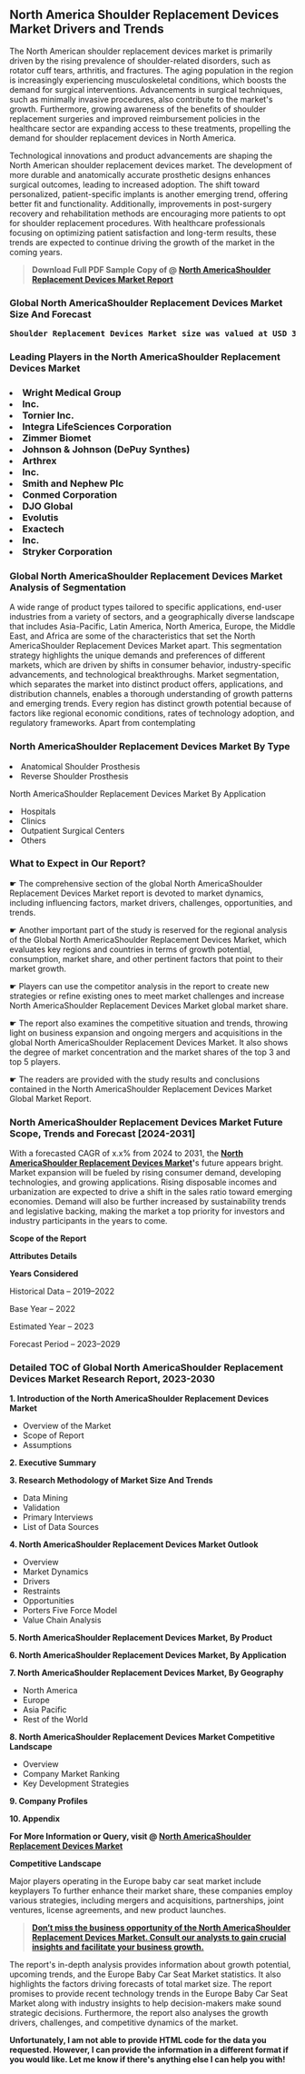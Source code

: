 <p> <h2>North America Shoulder Replacement Devices Market Drivers and Trends</h2><p>The North American shoulder replacement devices market is primarily driven by the rising prevalence of shoulder-related disorders, such as rotator cuff tears, arthritis, and fractures. The aging population in the region is increasingly experiencing musculoskeletal conditions, which boosts the demand for surgical interventions. Advancements in surgical techniques, such as minimally invasive procedures, also contribute to the market's growth. Furthermore, growing awareness of the benefits of shoulder replacement surgeries and improved reimbursement policies in the healthcare sector are expanding access to these treatments, propelling the demand for shoulder replacement devices in North America.</p><p>Technological innovations and product advancements are shaping the North American shoulder replacement devices market. The development of more durable and anatomically accurate prosthetic designs enhances surgical outcomes, leading to increased adoption. The shift toward personalized, patient-specific implants is another emerging trend, offering better fit and functionality. Additionally, improvements in post-surgery recovery and rehabilitation methods are encouraging more patients to opt for shoulder replacement procedures. With healthcare professionals focusing on optimizing patient satisfaction and long-term results, these trends are expected to continue driving the growth of the market in the coming years.</p></p><blockquote id="" class=""><strong>Download Full PDF Sample Copy of @&nbsp;<a href="https://www.verifiedmarketreports.com/download-sample/?rid=303444&utm_source=GitHub-Jan&utm_medium=290" target="_blank">North AmericaShoulder Replacement Devices Market Report</a>&nbsp;&nbsp;</strong></blockquote><h3 id="" class=""><strong>Global&nbsp;North AmericaShoulder Replacement Devices Market Size And Forecast</strong></h3><pre class="reader-text-block__code-block"><strong>Shoulder Replacement Devices Market size was valued at USD 3.5 Billion in 2022 and is projected to reach USD 5.2 Billion by 2030, growing at a CAGR of 5.2% from 2024 to 2030.</strong></pre><h3 id="" class="">Leading Players in the&nbsp;North AmericaShoulder Replacement Devices Market</h3><h3 class=""></Li><Li>Wright Medical Group</Li><Li> Inc.</Li><Li> Tornier Inc.</Li><Li> Integra LifeSciences Corporation</Li><Li> Zimmer Biomet</Li><Li> Johnson & Johnson (DePuy Synthes)</Li><Li> Arthrex</Li><Li> Inc.</Li><Li> Smith and Nephew Plc</Li><Li> Conmed Corporation</Li><Li> DJO Global</Li><Li> Evolutis</Li><Li> Exactech</Li><Li> Inc.</Li><Li> Stryker Corporation</h3><h3 id="" class="">Global&nbsp;North AmericaShoulder Replacement Devices Market Analysis of Segmentation</h3><p id="" class="">A wide range of product types tailored to specific applications, end-user industries from a variety of sectors, and a geographically diverse landscape that includes Asia-Pacific, Latin America, North America, Europe, the Middle East, and Africa are some of the characteristics that set the North AmericaShoulder Replacement Devices Market apart. This segmentation strategy highlights the unique demands and preferences of different markets, which are driven by shifts in consumer behavior, industry-specific advancements, and technological breakthroughs. Market segmentation, which separates the market into distinct product offers, applications, and distribution channels, enables a thorough understanding of growth patterns and emerging trends. Every region has distinct growth potential because of factors like regional economic conditions, rates of technology adoption, and regulatory frameworks. Apart from contemplating</p><h3 id="" class="">North AmericaShoulder Replacement Devices Market&nbsp;By Type</h3><p></Li><Li>Anatomical Shoulder Prosthesis</Li><Li> Reverse Shoulder Prosthesis</p><div class="" data-test-id=""><p>North AmericaShoulder Replacement Devices Market&nbsp;By Application</p></div><p class=""></Li><Li>Hospitals</Li><Li> Clinics</Li><Li> Outpatient Surgical Centers</Li><Li> Others</p><div class="" data-test-id=""><h3><span class="">What to Expect in Our Report?</span></h3></div><div class="" data-test-id=""><p><span class="">☛ The comprehensive section of the global North AmericaShoulder Replacement Devices Market report is devoted to market dynamics, including influencing factors, market drivers, challenges, opportunities, and trends.</span></p></div><div class="" data-test-id=""><p><span class="">☛ Another important part of the study is reserved for the regional analysis of the Global North AmericaShoulder Replacement Devices Market, which evaluates key regions and countries in terms of growth potential, consumption, market share, and other pertinent factors that point to their market growth.</span></p></div><div class="" data-test-id=""><p><span class="">☛ Players can use the competitor analysis in the report to create new strategies or refine existing ones to meet market challenges and increase North AmericaShoulder Replacement Devices Market global market share.</span></p></div><div class="" data-test-id=""><p><span class="">☛ The report also examines the competitive situation and trends, throwing light on business expansion and ongoing mergers and acquisitions in the global North AmericaShoulder Replacement Devices Market. It also shows the degree of market concentration and the market shares of the top 3 and top 5 players.</span></p></div><div class="" data-test-id=""><p><span class="">☛ The readers are provided with the study results and conclusions contained in the North AmericaShoulder Replacement Devices Market Global Market Report.</span></p></div><div class="" data-test-id=""><h3><span class="">North AmericaShoulder Replacement Devices Market Future Scope, Trends and Forecast [2024-2031]</span></h3></div><div class="" data-test-id=""><p><span class="">With a forecasted CAGR of x.x% from 2024 to 2031, the <strong><a href="https://www.verifiedmarketreports.com/download-sample/?rid=303444&utm_source=GitHub-Jan&utm_medium=290" target="_blank">North AmericaShoulder Replacement Devices Market</a>'</strong>s future appears bright. Market expansion will be fueled by rising consumer demand, developing technologies, and growing applications. Rising disposable incomes and urbanization are expected to drive a shift in the sales ratio toward emerging economies. Demand will also be further increased by sustainability trends and legislative backing, making the market a top priority for investors and industry participants in the years to come.</span></p><p id="ember66" class="ember-view reader-text-block__paragraph"><strong>Scope of the Report</strong></p><p id="ember67" class="ember-view reader-text-block__paragraph"><strong>Attributes Details</strong></p><p id="ember68" class="ember-view reader-text-block__paragraph"><strong>Years Considered</strong></p><p id="ember69" class="ember-view reader-text-block__paragraph">Historical Data &ndash; 2019&ndash;2022</p><p id="ember70" class="ember-view reader-text-block__paragraph">Base Year &ndash; 2022</p><p id="ember71" class="ember-view reader-text-block__paragraph">Estimated Year &ndash; 2023</p><p id="ember72" class="ember-view reader-text-block__paragraph">Forecast Period &ndash; 2023&ndash;2029</p></div><h3 id="" class="">Detailed TOC of Global North AmericaShoulder Replacement Devices Market Research Report, 2023-2030</h3><p id="" class=""><strong>1. Introduction of the North AmericaShoulder Replacement Devices Market</strong></p><ul><li>Overview of the Market</li><li>Scope of Report</li><li>Assumptions</li></ul><p id="" class=""><strong>2. Executive Summary</strong></p><p id="" class=""><strong>3. Research Methodology of Market Size And Trends</strong></p><ul><li>Data Mining</li><li>Validation</li><li>Primary Interviews</li><li>List of Data Sources</li></ul><p id="" class=""><strong>4. North AmericaShoulder Replacement Devices Market Outlook</strong></p><ul><li>Overview</li><li>Market Dynamics</li><li>Drivers</li><li>Restraints</li><li>Opportunities</li><li>Porters Five Force Model</li><li>Value Chain Analysis</li></ul><p id="" class=""><strong>5. North AmericaShoulder Replacement Devices Market, By Product</strong></p><p id="" class=""><strong>6. North AmericaShoulder Replacement Devices Market, By Application</strong></p><p id="" class=""><strong>7. North AmericaShoulder Replacement Devices Market, By Geography</strong></p><ul><li>North America</li><li>Europe</li><li>Asia Pacific</li><li>Rest of the World</li></ul><p id="" class=""><strong>8. North AmericaShoulder Replacement Devices Market Competitive Landscape</strong></p><ul><li>Overview</li><li>Company Market Ranking</li><li>Key Development Strategies</li></ul><p id="" class=""><strong>9. Company Profiles</strong></p><p id="" class=""><strong>10. Appendix</strong></p><p><strong>For More Information or Query, visit&nbsp;@ <a href="https://www.verifiedmarketreports.com/product/shoulder-replacement-devices-market/" target="_blank">North AmericaShoulder Replacement Devices Market</a></strong></p><p id="ember61" class="ember-view reader-text-block__paragraph"><strong>Competitive Landscape</strong></p><p id="ember62" class="ember-view reader-text-block__paragraph">Major players operating in the Europe baby car seat market include keyplayers To further enhance their market share, these companies employ various strategies, including mergers and acquisitions, partnerships, joint ventures, license agreements, and new product launches.</p><blockquote id="ember63" class="ember-view reader-text-block__blockquote"><strong><a href="https://www.verifiedmarketreports.com/download-sample/?rid=303444&utm_source=GitHub-Jan&utm_medium=290" target="_blank">Don&rsquo;t miss the business opportunity of the North AmericaShoulder Replacement Devices Market. Consult our analysts to gain crucial insights and facilitate your business growth.</a></strong></blockquote><p id="ember64" class="ember-view reader-text-block__paragraph">The report's in-depth analysis provides information about growth potential, upcoming trends, and the Europe Baby Car Seat Market statistics. It also highlights the factors driving forecasts of total market size. The report promises to provide recent technology trends in the Europe Baby Car Seat Market along with industry insights to help decision-makers make sound strategic decisions. Furthermore, the report also analyses the growth drivers, challenges, and competitive dynamics of the market.</p><p class="ember-view reader-text-block__paragraph"><strong>Unfortunately, I am not able to provide HTML code for the data you requested. However, I can provide the information in a different format if you would like. Let me know if there's anything else I can help you with!</strong></p>
